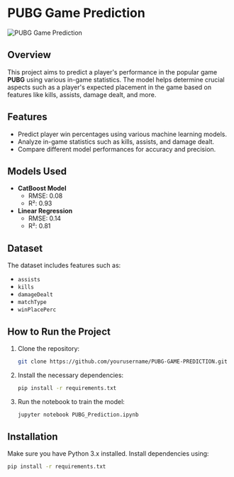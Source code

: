 # PUBG Game Prediction

![PUBG Game Prediction](link-to-your-gif-here.gif)

## Overview
This project aims to predict a player's performance in the popular game **PUBG** using various in-game statistics. The model helps determine crucial aspects such as a player's expected placement in the game based on features like kills, assists, damage dealt, and more.

## Features
- Predict player win percentages using various machine learning models.
- Analyze in-game statistics such as kills, assists, and damage dealt.
- Compare different model performances for accuracy and precision.

## Models Used
- **CatBoost Model**
  - RMSE: 0.08
  - R²: 0.93
- **Linear Regression**
  - RMSE: 0.14
  - R²: 0.81

## Dataset
The dataset includes features such as:
- `assists`
- `kills`
- `damageDealt`
- `matchType`
- `winPlacePerc`

## How to Run the Project
1. Clone the repository:
    ```bash
    git clone https://github.com/yourusername/PUBG-GAME-PREDICTION.git
    ```
2. Install the necessary dependencies:
    ```bash
    pip install -r requirements.txt
    ```
3. Run the notebook to train the model:
    ```bash
    jupyter notebook PUBG_Prediction.ipynb
    ```

## Installation
Make sure you have Python 3.x installed. Install dependencies using:
```bash
pip install -r requirements.txt
